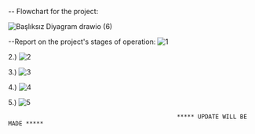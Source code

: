 
-- Flowchart for the project:


![Başlıksız Diyagram drawio (6)](https://github.com/YusufAtti/Restaurant_Ordering_System/assets/158186024/9432f037-d234-4f19-a920-29d2147f266c)






--Report on the project's stages of operation:
 ![1](https://github.com/YusufAtti/Restaurant_Ordering_System/assets/158186024/f3e066cb-6a6e-41b0-9bd2-2e7131016add)

2.) ![2](https://github.com/YusufAtti/Restaurant_Ordering_System/assets/158186024/f85b2d81-abbe-4542-9c47-4478af6bdef3)

3.) ![3](https://github.com/YusufAtti/Restaurant_Ordering_System/assets/158186024/282ffa51-37ed-40d1-aaa9-9c11a0a5325f)

4.) ![4](https://github.com/YusufAtti/Restaurant_Ordering_System/assets/158186024/a0d9a489-6a3a-43a8-9f25-92c4dd08930b)

5.) ![5](https://github.com/YusufAtti/Restaurant_Ordering_System/assets/158186024/ab92d651-8414-4b93-8cb3-581366f21de8)





                                                    ***** UPDATE WILL BE MADE *****
